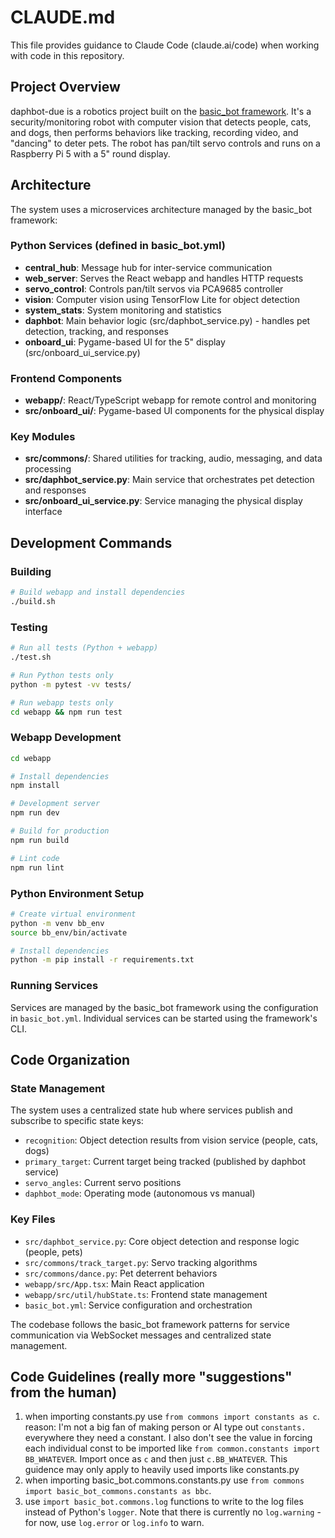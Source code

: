 # CLAUDE.md

This file provides guidance to Claude Code (claude.ai/code) when working with code in this repository.

## Project Overview

daphbot-due is a robotics project built on the [basic_bot framework](https://github.com/littlebee/basic_bot). It's a security/monitoring robot with computer vision that detects people, cats, and dogs, then performs behaviors like tracking, recording video, and "dancing" to deter pets. The robot has pan/tilt servo controls and runs on a Raspberry Pi 5 with a 5" round display.

## Architecture

The system uses a microservices architecture managed by the basic_bot framework:

### Python Services (defined in basic_bot.yml)
- **central_hub**: Message hub for inter-service communication
- **web_server**: Serves the React webapp and handles HTTP requests
- **servo_control**: Controls pan/tilt servos via PCA9685 controller
- **vision**: Computer vision using TensorFlow Lite for object detection
- **system_stats**: System monitoring and statistics
- **daphbot**: Main behavior logic (src/daphbot_service.py) - handles pet detection, tracking, and responses
- **onboard_ui**: Pygame-based UI for the 5" display (src/onboard_ui_service.py)

### Frontend Components
- **webapp/**: React/TypeScript webapp for remote control and monitoring
- **src/onboard_ui/**: Pygame-based UI components for the physical display

### Key Modules
- **src/commons/**: Shared utilities for tracking, audio, messaging, and data processing
- **src/daphbot_service.py**: Main service that orchestrates pet detection and responses
- **src/onboard_ui_service.py**: Service managing the physical display interface

## Development Commands

### Building
```bash
# Build webapp and install dependencies
./build.sh
```

### Testing
```bash
# Run all tests (Python + webapp)
./test.sh

# Run Python tests only
python -m pytest -vv tests/

# Run webapp tests only
cd webapp && npm run test
```

### Webapp Development
```bash
cd webapp

# Install dependencies
npm install

# Development server
npm run dev

# Build for production
npm run build

# Lint code
npm run lint
```

### Python Environment Setup
```bash
# Create virtual environment
python -m venv bb_env
source bb_env/bin/activate

# Install dependencies
python -m pip install -r requirements.txt
```

### Running Services
Services are managed by the basic_bot framework using the configuration in `basic_bot.yml`. Individual services can be started using the framework's CLI.

## Code Organization

### State Management
The system uses a centralized state hub where services publish and subscribe to specific state keys:
- `recognition`: Object detection results from vision service (people, cats, dogs)
- `primary_target`: Current target being tracked (published by daphbot service)
- `servo_angles`: Current servo positions
- `daphbot_mode`: Operating mode (autonomous vs manual)

### Key Files
- `src/daphbot_service.py`: Core object detection and response logic (people, pets)
- `src/commons/track_target.py`: Servo tracking algorithms
- `src/commons/dance.py`: Pet deterrent behaviors
- `webapp/src/App.tsx`: Main React application
- `webapp/src/util/hubState.ts`: Frontend state management
- `basic_bot.yml`: Service configuration and orchestration

The codebase follows the basic_bot framework patterns for service communication via WebSocket messages and centralized state management.

## Code Guidelines (really more "suggestions" from the human)

1. when importing constants.py use `from commons import constants as c`. reason: I'm not a big fan of making person or AI type out `constants.` everywhere they need a constant.  I also don't see the value in forcing each individual const to be imported like `from common.constants import BB_WHATEVER`.  Import once as `c` and then just `c.BB_WHATEVER`.  This guidence may only apply to heavily used imports like constants.py
2. when importing basic_bot.commons.constants.py use `from commons import basic_bot_commons.constants as bbc`.
3. use `import basic_bot.commons.log` functions to write to the log files instead of Python's `logger`. Note that there is currently no `log.warning` - for now, use `log.error` or `log.info` to warn.


